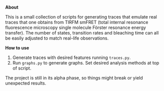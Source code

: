 **About**

This is a small collection of scripts for generating traces that emulate real traces that one obtains from TIRFM smFRET (total internal resonance fluorescence microscopy single molecule Förster resonance energy transfer). The number of states, transition rates and bleaching time can all be easily adjusted to match real-life observations.

**How to use**

1. Generate traces with desired features running <code>traces.py</code>.
2. Run <code>graphs.py</code> to generate graphs. Set desired analysis methods at top of script.

The project is still in its alpha phase, so things might break or yield unexpected results.
